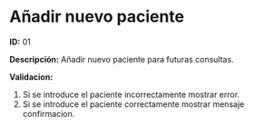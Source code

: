 # Añadir nuevo paciente

**ID:** 01

**Descripción:** Añadir nuevo paciente para futuras consultas.

**Validacion:** 

1. Si se introduce el paciente incorrectamente mostrar error.
2. Si se introduce el paciente correctamente mostrar mensaje confirmacion.
